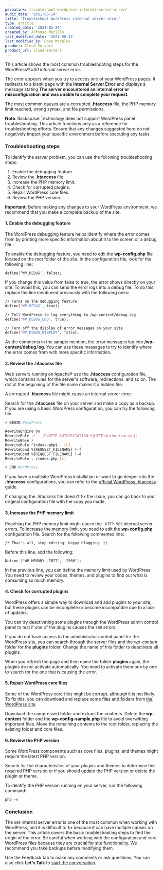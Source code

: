 ```yaml
---
permalink: troubleshoot-wordpress-internal-server-error/
audit_date: '2021-06-14'
title: 'Troubleshoot WordPress internal server error'
type: article
created_date: '2021-05-24'
created_by: Alfonso Murillo
last_modified_date: '2021-06-14'
last_modified_by: Rose Morales
product: Cloud Servers
product_url: cloud-servers
---
```


This article shows the most common troubleshooting steps for the WordPress&reg;
*500 internal server* error.

The error appears when you try to access one of your WordPress pages. It
redirects to a blank page with the **Internal Server Error** and displays a message
stating **The server encountered an internal error or misconfiguration and was
unable to complete your request**.

The most common causes are a corrupted **.htaccess** file, the PHP memory limit
reached, wrong syntax, and file permissions.

**Note**: Rackspace Technology does not support WordPress panel troubleshooting.
This article functions only as a reference for troubleshooting efforts. Ensure
that any changes suggested here do not negatively impact your specific environment
before executing any tasks.

### Troubleshooting steps

To identify the server problem, you can use the following troubleshooting steps:

1. Enable the debugging feature.
2. Review the **.htaccess** file.
3. Increase the PHP memory limit.
4. Check for corrupted plugins.
5. Repair WordPress core files.
6. Review the PHP version.

**Important**: Before making any changes to your WordPress environment, we
recommend that you make a complete backup of the site.

#### 1. Enable the debugging feature

The WordPress debugging feature helps identify where the error comes from
by printing more specific information about it to the screen or a debug
file.

To enable the debugging feature, you need to edit the **wp-config.php** file
located on the root folder of the site. In the configuration file, look
for the following line:

`define(‘WP_DEBUG’, false);`

If you change this value from false to true, the error shows directly on
your site. To avoid this, you can send the error logs into a debug file. To do
this, replace the line mentioned previously with the following ones:

```sh
// Turns on the debugging feature
define('WP_DEBUG', true);

// Tell WordPress to log everything to /wp-content/debug.log
define('WP_DEBUG_LOG', true);

// Turn off the display of error messages on your site
define('WP_DEBUG_DISPLAY', false);
```

As the comments in the sample mention, the error messages log into
**/wp-content/debug.log**. You can use these messages to try to identify where
the error comes from with more specific information.

#### 2. Review the .htaccess file

Web servers running on Apache&reg; use the **.htaccess** configuration file,
which contains rules for the server's software, redirections, and so on.
The dot at the beginning of the file name makes it a hidden file.

A corrupted **.htaccess** file might cause an internal server error.

Search for the **.htaccess** file on your server and make a copy as a
backup. If you are using a basic WordPress configuration, you can try
the following file:

```sh
# BEGIN WordPress

RewriteEngine On
RewriteRule .* - [E=HTTP_AUTHORIZATION:%{HTTP:Authorization}]
RewriteBase /
RewriteRule ^index\.php$ - [L]
RewriteCond %{REQUEST_FILENAME} !-f
RewriteCond %{REQUEST_FILENAME} !-d
RewriteRule . /index.php [L]

# END WordPress
```

If you have a multisite WordPress installation or want to go deeper into the
**.htaccess** configurations, you can refer to the
[official WordPress .htaccess guide](https://wordpress.org/support/article/htaccess/).

If changing the *.htaccess* file doesn't fix the issue, you can
go back to your original configuration file with the copy you made.

#### 3. Increase the PHP memory limit

Reaching the PHP memory limit might cause the ` HTTP 500` internal server errors.
To increase the memory limit, you need to edit the **wp-config.php** configuration
file. Search for the following commented line:

`/* That's all, stop editing! Happy blogging. */`

Before this line, add the following:

`Define ('WP_MEMORY_LIMIT', '256M');`

In the previous line, you can define the memory limit used by WordPress.
You need to review your codes, themes, and plugins to find out what is
consuming so much memory.

#### 4. Check for corrupted plugins

WordPress offers a simple way to download and add plugins to your site, but
these plugins can be incomplete or become incompatible due to a lack of updates.

You can try deactivating some plugins through the WordPress admin control
panel to test if one of the plugins causes the `500` errors.

If you do not have access to the administrator control panel for the
WordPress site, you can search through the server files and the
*wp-content* folder for the **plugins** folder. Change the name of this
folder to deactivate all plugins.

When you refresh the page and then name the folder **plugins** again, the plugins
do not activate automatically. You need to activate them one by one
to search for the one that is causing the error.

#### 5. Repair WordPress core files

Some of the WordPress core files might be corrupt, although
it is not likely. To fix this, you can download and replace some files and
folders from [the WordPress site](https://wordpress.org/download/#download-install).

Download the compressed folder and extract the contents. Delete the
**wp-content** folder and the **wp-config-sample.php** file to avoid
overwitting important files. Move the remaining contents to the root
folder, replacing the existing folder and core files.

#### 6. Review the PHP version

Some WordPress components such as core files, plugins, and themes might require
the latest PHP version.

Search for the characteristics of your plugins and themes to determine the required
PHP version or if you should update the PHP version or delete the plugin or theme.

To identify the PHP version running on your server, run the following command:

`php -v`

### Conclusion

The `500` internal server error is one of the most common when working with
WordPress, and it is difficult to fix because it can have multiple causes on the
server. This article covers the basic troubleshooting steps to find the
origin of the error. Be careful when working with the configuration and
core WordPress files because they are crucial for site functionality. We
recommend you take backups before modifying them.

Use the Feedback tab to make any comments or ask questions. You can also click
**Let's Talk** to [start the conversation](https://www.rackspace.com/). 
